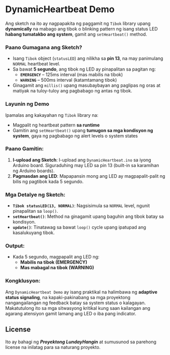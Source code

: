 # DynamicHeartbeat Demo

Ang sketch na ito ay nagpapakita ng paggamit ng `Tibok` library upang **dynamically** na mabago ang tibok o blinking pattern ng isang status LED **habang tumatakbo ang system**, gamit ang `setHeartbeat()` method.

### Paano Gumagana ang Sketch?

- Isang `Tibok` object (`statusLED`) ang nilikha sa **pin 13**, na may panimulang `NORMAL` heartbeat level.
- Sa bawat **5 segundo**, ang tibok ng LED ay pinapalitan sa pagitan ng:
  - **`EMERGENCY`** – 125ms interval (mas mabilis na tibok)
  - **`WARNING`** – 500ms interval (katamtamang tibok)
- Ginagamit ang `millis()` upang masubaybayan ang paglipas ng oras at matiyak na tuloy-tuloy ang pagbabago ng antas ng tibok.

### Layunin ng Demo

Ipamalas ang kakayahan ng `Tibok` library na:
- Magpalit ng heartbeat pattern **sa runtime**
- Gamitin ang `setHeartbeat()` upang **tumugon sa mga kondisyon ng system**, gaya ng pagbabago ng alert levels o system states

### Paano Gamitin:

1. **I-upload ang Sketch**: I-upload ang `DynamicHeartbeat.ino` sa iyong Arduino board. Siguraduhing may LED sa pin 13 (built-in sa karamihan ng Arduino boards).
2. **Pagmasdan ang LED**: Mapapansin mong ang LED ay magpapalit-palit ng bilis ng pagtibok kada 5 segundo.

### Mga Detalye ng Sketch:

- **`Tibok statusLED(13, NORMAL)`**: Nagsisimula sa `NORMAL` level, ngunit pinapalitan sa `loop()`.
- **`setHeartbeat()`**: Method na ginagamit upang baguhin ang tibok batay sa kondisyon.
- **`update()`**: Tinatawag sa bawat `loop()` cycle upang ipatupad ang kasalukuyang tibok.

### Output:

- Kada 5 segundo, magpapalit ang LED ng:
  - **Mabilis na tibok (EMERGENCY)**
  - **Mas mabagal na tibok (WARNING)**

### Kongklusyon:

Ang `DynamicHeartbeat Demo` ay isang praktikal na halimbawa ng **adaptive status signaling**, na kapaki-pakinabang sa mga proyektong nangangailangan ng feedback batay sa system status o kalagayan. Makatutulong ito sa mga sitwasyong kritikal kung saan kailangan ang agarang atensiyon gamit lamang ang LED o iba pang indicator.

## License

Ito ay bahagi ng ***Proyektong LundayHangin*** at sumusunod sa parehong license na inilatag para sa naturang proyekto.
